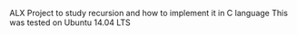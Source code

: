 ALX Project to study recursion and how to implement it in C language
This was tested on Ubuntu 14.04 LTS
